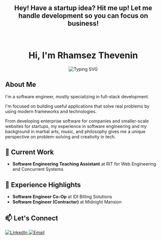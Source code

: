 <h2 align="center">Hey! Have a startup idea? Hit me up! Let me handle development so you can focus on business!</h2>
<br/>
<h1 align="center">Hi, I'm Rhamsez Thevenin</h1>
<p align="center">
  <img src="https://readme-typing-svg.herokuapp.com?font=Roboto+Code&pause=1000&color=FFFFFF&center=true&vCenter=true&width=435&lines=Software+Engineer;Web+and+Mobile+Developer;Game+Developer;Content+Creator" alt="Typing SVG" />
</p>

## About Me

I'm a software engineer, mostly specializing in full-stack development.

I'm focused on building useful applications that solve real problems by using modern frameworks and technologies.

From developing enterprise software for companies and smaller-scale websites for startups, my experience in software engineering and my background in martial arts, music, and philosophy gives me a unique perspective on problem-solving and creativity in tech.

## 🔭 Current Work
- **Software Engineering Teaching Assistant** at RIT for Web Engineering and Concurrent Systems

## 💼 Experience Highlights
- **Software Engineer Co-Op** at IDI Billing Solutions
- **Software Engineer (Contractor)** at Midnight Mansion

## 📫 Let's Connect
<p align="left">
  <a href="https://linkedin.com/in/rhamzthev" target="_blank">
    <img src="https://img.shields.io/badge/LinkedIn-0077B5?style=for-the-badge&logo=linkedin&logoColor=white" alt="LinkedIn"/>
  </a>
  <a href="mailto:rhamzthev@gmail.com">
    <img src="https://img.shields.io/badge/Gmail-D14836?style=for-the-badge&logo=gmail&logoColor=white" alt="Email"/>
  </a>
</p>
